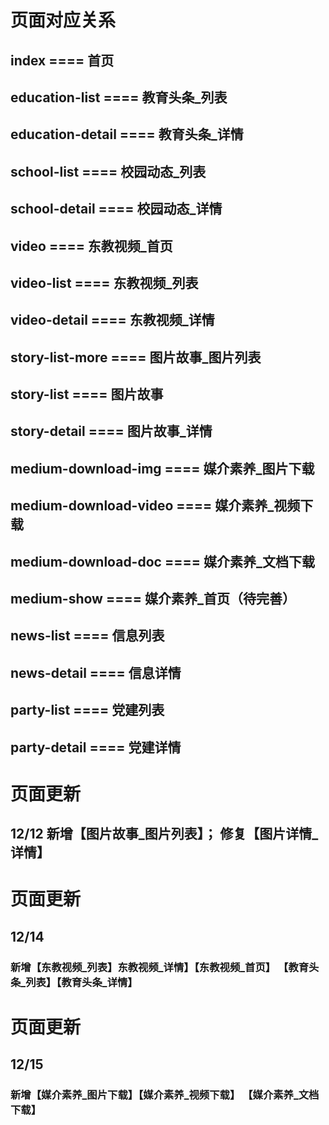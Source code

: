 # 页面对应关系

## index              ==== 首页

## education-list     ==== 教育头条_列表
## education-detail   ==== 教育头条_详情

## school-list        ==== 校园动态_列表
## school-detail      ==== 校园动态_详情

## video              ==== 东教视频_首页
## video-list         ==== 东教视频_列表
## video-detail       ==== 东教视频_详情

## story-list-more    ==== 图片故事_图片列表
## story-list         ==== 图片故事
## story-detail       ==== 图片故事_详情

## medium-download-img         ==== 媒介素养_图片下载
## medium-download-video       ==== 媒介素养_视频下载
## medium-download-doc         ==== 媒介素养_文档下载
## medium-show         ==== 媒介素养_首页（待完善）

## news-list          ==== 信息列表
## news-detail        ==== 信息详情

## party-list          ==== 党建列表
## party-detail        ==== 党建详情

# 页面更新
## 12/12 新增【图片故事_图片列表】； 修复【图片详情_详情】

# 页面更新
## 12/14 
### 新增【东教视频_列表】东教视频_详情】【东教视频_首页】 【教育头条_列表】【教育头条_详情】 

# 页面更新
## 12/15
### 新增【媒介素养_图片下载】【媒介素养_视频下载】 【媒介素养_文档下载】
